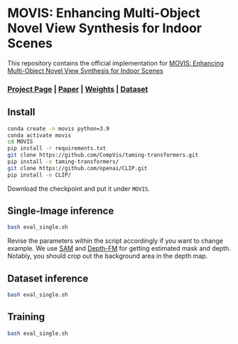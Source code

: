 # MOVIS: Enhancing Multi-Object Novel View Synthesis for Indoor Scenes

This repository contains the official implementation for [MOVIS: Enhancing Multi-Object Novel View Synthesis for Indoor Scenes](https://arxiv.org/abs/2412.11457)

### [Project Page](https://jason-aplp.github.io/MOVIS/)  | [Paper](https://arxiv.org/abs/2412.11457) | [Weights](https://huggingface.co/datasets/JasonAplp/MOVIS/blob/main/last.ckpt) | [Dataset](https://huggingface.co/datasets/JasonAplp/MOVIS/tree/main)

## Install

```bash
conda create -n movis python=3.9
conda activate movis
cd MOVIS
pip install -r requirements.txt
git clone https://github.com/CompVis/taming-transformers.git
pip install -e taming-transformers/
git clone https://github.com/openai/CLIP.git
pip install -e CLIP/
```
Download the checkpoint and put it under `MOVIS`.

## Single-Image inference

```bash
bash eval_single.sh
```
Revise the parameters within the script accordingly if you want to change example.
We use [SAM](https://github.com/facebookresearch/segment-anything) and [Depth-FM](https://github.com/CompVis/depth-fm) for getting estimated mask and depth. Notably, you should crop out the background area in the depth map.

## Dataset inference

```bash
bash eval_single.sh
```

## Training

```bash
bash eval_single.sh
```
